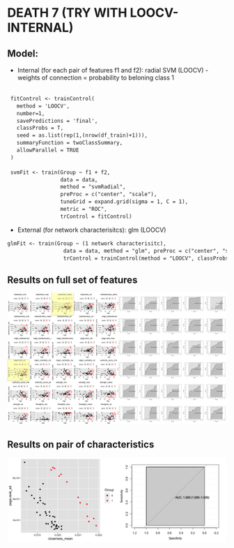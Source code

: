 
# DEATH 7 (TRY WITH LOOCV-INTERNAL)

## Model:
 - Internal (for each pair of features f1 and f2): radial SVM (LOOCV) - weights of connection = probability to beloning class 1 
 ```markdown
 
  fitControl <- trainControl(
    method = 'LOOCV',
    number=1,
    savePredictions = 'final',
    classProbs = T,
    seed = as.list(rep(1,(nrow(df_train)+1))),
    summaryFunction = twoClassSummary,
    allowParallel = TRUE
  )
  
  svmFit <- train(Group ~ f1 + f2,
                  data = data,
                  method = "svmRadial",
                  preProc = c("center", "scale"),
                  tuneGrid = expand.grid(sigma = 1, C = 1),
                  metric = "ROC",
                  trControl = fitControl)
 ```
 - External (for network characterisitcs): glm (LOOCV)
 ```markdown
 glmFit <- train(Group ~ (1 network characterisitc),
                   data = data, method = "glm", preProc = c("center", "scale"), metric = "ROC",
                   trControl = trainControl(method = "LOOCV", classProbs = TRUE, summaryFunction = twoClassSummary))
 ```
 
## Results on full set of features
![Image](/docs/temp_DIED7_1.jpg)

## Results on pair of characteristics
![Image](/docs/temp.jpg)

